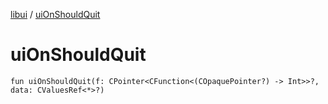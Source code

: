[libui](README.md) / [uiOnShouldQuit](ui-on-should-quit.md)

# uiOnShouldQuit

`fun uiOnShouldQuit(f: CPointer<CFunction<(COpaquePointer?) -> Int>>?, data: CValuesRef<*>?)`